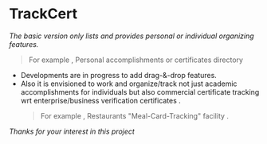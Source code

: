 # TrackCert

*The basic version only lists and provides personal or individual organizing features.*
  > For example , Personal accomplishments or certificates directory 

- Developments are in progress to add drag-&-drop features.
- Also it is envisioned to work and organize/track not just academic accomplishments for individuals but also commercial certificate tracking wrt enterprise/business verification certificates .
  > For example ,  Restaurants "Meal-Card-Tracking" facility .

*Thanks for your interest in this project*
